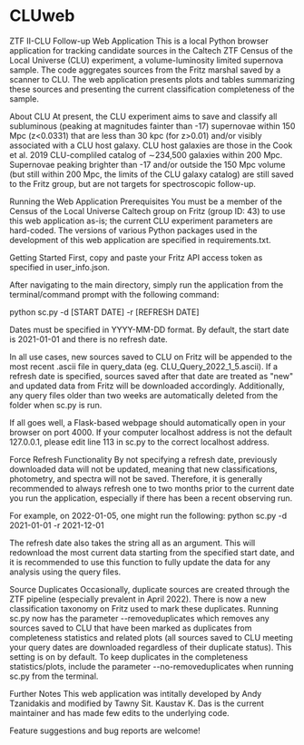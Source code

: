 # CLUweb
ZTF II-CLU Follow-up Web Application
This is a local Python browser application for tracking candidate sources in the Caltech ZTF Census of the Local Universe (CLU) experiment, a volume-luminosity limited supernova sample. The code aggregates sources from the Fritz marshal saved by a scanner to CLU. The web application presents plots and tables summarizing these sources and presenting the current classification completeness of the sample.

About CLU
At present, the CLU experiment aims to save and classify all subluminous (peaking at magnitudes fainter than -17) supernovae within 150 Mpc (z<0.0331) that are less than 30 kpc (for z>0.01) and/or visibly associated with a CLU host galaxy. CLU host galaxies are those in the Cook et al. 2019 CLU-compliled catalog of ∼234,500 galaxies within 200 Mpc. Supernovae peaking brighter than -17 and/or outside the 150 Mpc volume (but still within 200 Mpc, the limits of the CLU galaxy catalog) are still saved to the Fritz group, but are not targets for spectroscopic follow-up.

Running the Web Application
Prerequisites
You must be a member of the Census of the Local Universe Caltech group on Fritz (group ID: 43) to use this web application as-is; the current CLU experiment parameters are hard-coded. The versions of various Python packages used in the development of this web application are specified in requirements.txt.

Getting Started
First, copy and paste your Fritz API access token as specified in user_info.json.

After navigating to the main directory, simply run the application from the terminal/command prompt with the following command:

python sc.py -d [START DATE] -r [REFRESH DATE]

Dates must be specified in YYYY-MM-DD format. By default, the start date is 2021-01-01 and there is no refresh date.

In all use cases, new sources saved to CLU on Fritz will be appended to the most recent .ascii file in query_data (eg. CLU_Query_2022_1_5.ascii). If a refresh date is specified, sources saved after that date are treated as "new" and updated data from Fritz will be downloaded accordingly. Additionally, any query files older than two weeks are automatically deleted from the folder when sc.py is run.

If all goes well, a Flask-based webpage should automatically open in your browser on port 4000. If your computer localhost address is not the default 127.0.0.1, please edit line 113 in sc.py to the correct localhost address.

Force Refresh Functionality
By not specifying a refresh date, previously downloaded data will not be updated, meaning that new classifications, photometry, and spectra will not be saved. Therefore, it is generally recommended to always refresh one to two months prior to the current date you run the application, especially if there has been a recent observing run.

For example, on 2022-01-05, one might run the following: python sc.py -d 2021-01-01 -r 2021-12-01

The refresh date also takes the string all as an argument. This will redownload the most current data starting from the specified start date, and it is recommended to use this function to fully update the data for any analysis using the query files.

Source Duplicates
Occasionally, duplicate sources are created through the ZTF pipeline (especially prevalent in April 2022). There is now a new classification taxonomy on Fritz used to mark these duplicates. Running sc.py now has the parameter --removeduplicates which removes any sources saved to CLU that have been marked as duplicates from completeness statistics and related plots (all sources saved to CLU meeting your query dates are downloaded regardless of their duplicate status). This setting is on by default. To keep duplicates in the completeness statistics/plots, include the parameter --no-removeduplicates when running sc.py from the terminal.

Further Notes
This web application was intitally developed by Andy Tzanidakis and modified by Tawny Sit. Kaustav K. Das is the current maintainer and has made few edits to the underlying code.

Feature suggestions and bug reports are welcome!
